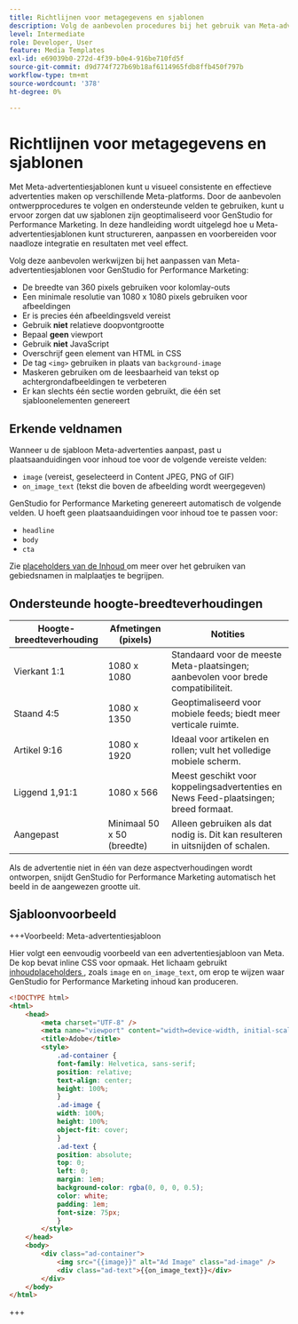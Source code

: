 ```yaml
---
title: Richtlijnen voor metagegevens en sjablonen
description: Volg de aanbevolen procedures bij het gebruik van Meta-advertentiesjablonen met Adobe GenStudio for Performance Marketing.
level: Intermediate
role: Developer, User
feature: Media Templates
exl-id: e69039b0-272d-4f39-b0e4-916be710fd5f
source-git-commit: d9d774f727b69b18af6114965fdb8ffb450f797b
workflow-type: tm+mt
source-wordcount: '378'
ht-degree: 0%

---
```


# Richtlijnen voor metagegevens en sjablonen

Met Meta-advertentiesjablonen kunt u visueel consistente en effectieve advertenties maken op verschillende Meta-platforms. Door de aanbevolen ontwerpprocedures te volgen en ondersteunde velden te gebruiken, kunt u ervoor zorgen dat uw sjablonen zijn geoptimaliseerd voor GenStudio for Performance Marketing. In deze handleiding wordt uitgelegd hoe u Meta-advertentiesjablonen kunt structureren, aanpassen en voorbereiden voor naadloze integratie en resultaten met veel effect.

Volg deze aanbevolen werkwijzen bij het aanpassen van Meta-advertentiesjablonen voor GenStudio for Performance Marketing:

- De breedte van 360 pixels gebruiken voor kolomlay-outs
- Een minimale resolutie van 1080 x 1080 pixels gebruiken voor afbeeldingen
- Er is precies één afbeeldingsveld vereist
- Gebruik **niet** relatieve doopvontgrootte
- Bepaal **geen** viewport
- Gebruik **niet** JavaScript
- Overschrijf **&#x200B;**&#x200B;geen element van HTML in CSS
- De tag `<img>` gebruiken in plaats van `background-image`
- Maskeren gebruiken om de leesbaarheid van tekst op achtergrondafbeeldingen te verbeteren
- Er kan slechts één sectie worden gebruikt, die één set sjabloonelementen genereert

## Erkende veldnamen

Wanneer u de sjabloon Meta-advertenties aanpast, past u plaatsaanduidingen voor inhoud toe voor de volgende vereiste velden:

- `image` (vereist, geselecteerd in Content JPEG, PNG of GIF)
- `on_image_text` (tekst die boven de afbeelding wordt weergegeven)

GenStudio for Performance Marketing genereert automatisch de volgende velden. U hoeft geen plaatsaanduidingen voor inhoud toe te passen voor:

- `headline`
- `body`
- `cta`

Zie [ placeholders van de Inhoud ](/help/user-guide/content/customize-template.md#content-placeholders) om meer over het gebruiken van gebiedsnamen in malplaatjes te begrijpen.

## Ondersteunde hoogte-breedteverhoudingen

| Hoogte-breedteverhouding | Afmetingen (pixels) | Notities |
|------------------|----------------------------|-----------------------------------------------------------------------|
| Vierkant 1:1 | 1080 x 1080 | Standaard voor de meeste Meta-plaatsingen; aanbevolen voor brede compatibiliteit. |
| Staand 4:5 | 1080 x 1350 | Geoptimaliseerd voor mobiele feeds; biedt meer verticale ruimte. |
| Artikel 9:16 | 1080 x 1920 | Ideaal voor artikelen en rollen; vult het volledige mobiele scherm. |
| Liggend 1,91:1 | 1080 x 566 | Meest geschikt voor koppelingsadvertenties en News Feed-plaatsingen; breed formaat. |
| Aangepast | Minimaal 50 x 50 (breedte) | Alleen gebruiken als dat nodig is. Dit kan resulteren in uitsnijden of schalen. |

Als de advertentie niet in één van deze aspectverhoudingen wordt ontworpen, snijdt GenStudio for Performance Marketing automatisch het beeld in de aangewezen grootte uit.

## Sjabloonvoorbeeld

+++Voorbeeld: Meta-advertentiesjabloon

<!-- Does this need to be a precise size? -->

Hier volgt een eenvoudig voorbeeld van een advertentiesjabloon van Meta. De kop bevat inline CSS voor opmaak. Het lichaam gebruikt [ inhoudplaceholders ](#content-placeholders), zoals `image` en `on_image_text`, om erop te wijzen waar GenStudio for Performance Marketing inhoud kan produceren.

```html {line-numbers="true" highlight="33"}
<!DOCTYPE html>
<html>
    <head>
        <meta charset="UTF-8" />
        <meta name="viewport" content="width=device-width, initial-scale=1.0" />
        <title>Adobe</title>
        <style>
            .ad-container {
            font-family: Helvetica, sans-serif;
            position: relative;
            text-align: center;
            height: 100%;
            }
            .ad-image {
            width: 100%;
            height: 100%;
            object-fit: cover;
            }
            .ad-text {
            position: absolute;
            top: 0;
            left: 0;
            margin: 1em;
            background-color: rgba(0, 0, 0, 0.5);
            color: white;
            padding: 1em;
            font-size: 75px;
            }
        </style>
    </head>
    <body>
        <div class="ad-container">
            <img src="{{image}}" alt="Ad Image" class="ad-image" />
            <div class="ad-text">{{on_image_text}}</div>
        </div>
    </body>
</html>
```

+++
